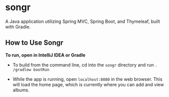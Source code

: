 # songr


A Java application utilizing Spring MVC, Spring Boot, and Thymeleaf, built with 
Gradle.

## How to Use Songr

**To run, open in IntelliJ IDEA or Gradle**

- To build from the command line, cd into the `songr` directory and run `.
  /gradlew bootRun`

- While the app is running, open `localhost:8080` in the web browser. This will 
  load the home page, which is currently where you can add and view albums.

